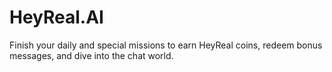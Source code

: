 # HeyReal.AI
Finish your daily and special missions to earn HeyReal coins, redeem bonus messages, and dive into the chat world.

